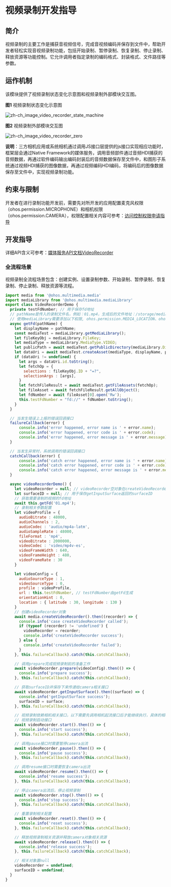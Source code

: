 # 视频录制开发指导

## 简介

视频录制的主要工作是捕获音视频信号，完成音视频编码并保存到文件中，帮助开发者轻松实现音视频录制功能，包括开始录制、暂停录制、恢复录制、停止录制、释放资源等功能控制。它允许调用者指定录制的编码格式、封装格式、文件路径等参数。

## 运作机制

该模块提供了视频录制状态变化示意图和视频录制外部模块交互图。

**图1** 视频录制状态变化示意图

![zh-ch_image_video_recorder_state_machine](figures/zh-ch_image_video_recorder_state_machine.png)

**图2** 视频录制外部模块交互图

![zh-ch_image_video_recorder_zero](figures/zh-ch_image_video_recorder_zero.png)

**说明**：三方相机应用或系统相机通过调用JS接口层提供的js接口实现相应功能时，框架层会通过Native Framework的媒体服务，调用音频部件通过音频HDI捕获的音频数据，再通过软件编码输出编码封装后的音频数据保存至文件中，和图形子系统通过视频HDI捕获的图像数据，再通过视频编码HDI编码，将编码后的图像数据保存至文件中，实现视频录制功能。

## 约束与限制

开发者在进行录制功能开发前，需要先对所开发的应用配置麦克风权限（ohos.permission.MICROPHONE）和相机权限（ohos.permission.CAMERA），权限配置相关内容可参考：[访问控制权限申请指导](../security/accesstoken-guidelines.md)

## 开发指导

详细API含义可参考：[媒体服务API文档VideoRecorder](../reference/apis/js-apis-media.md#videorecorder9)

### 全流程场景

视频录制全流程场景包含：创建实例、设置录制参数、开始录制、暂停录制、恢复录制、停止录制、释放资源等流程。

```js
import media from '@ohos.multimedia.media'
import mediaLibrary from '@ohos.multimedia.mediaLibrary'
export class VideoRecorderDemo {
  private testFdNumber; // 用于保存fd地址
  // pathName是传入的录制文件名，例如：01.mp4，生成后的文件地址：/storage/media/100/local/files/Video/01.mp4
  // 使用mediaLibrary需要添加以下权限, ohos.permission.MEDIA_LOCATION、ohos.permission.WRITE_MEDIA、ohos.permission.READ_MEDIA
  async getFd(pathName) {
    let displayName = pathName;
    const mediaTest = mediaLibrary.getMediaLibrary();
    let fileKeyObj = mediaLibrary.FileKey;
    let mediaType = mediaLibrary.MediaType.VIDEO;
    let publicPath = await mediaTest.getPublicDirectory(mediaLibrary.DirectoryType.DIR_VIDEO);
    let dataUri = await mediaTest.createAsset(mediaType, displayName, publicPath);
    if (dataUri != undefined) {
      let args = dataUri.id.toString();
      let fetchOp = {
        selections : fileKeyObj.ID + "=?",
        selectionArgs : [args],
      }
      let fetchFileResult = await mediaTest.getFileAssets(fetchOp);
      let fileAsset = await fetchFileResult.getAllObject();
      let fdNumber = await fileAsset[0].open('Rw');
      this.testFdNumber = "fd://" + fdNumber.toString();
    }
  }

  // 当发生错误上上报的错误回调接口
  failureCallback(error) {
      console.info('error happened, error name is ' + error.name);
      console.info('error happened, error code is ' + error.code);
      console.info('error happened, error message is ' + error.message);
  }

  // 当发生异常时，系统调用的错误回调接口
  catchCallback(error) {
      console.info('catch error happened, error name is ' + error.name);
      console.info('catch error happened, error code is ' + error.code);
      console.info('catch error happened, error message is ' + error.message);
  }

  async videoRecorderDemo() {
    let videoRecorder = null; // videoRecorder空对象在createVideoRecorder成功后赋值
    let surfaceID = null; // 用于保存getInputSurface返回的surfaceID
    // 获取需要录制的视频的fd地址
    await this.getFd('01.mp4');
    // 录制相关参数配置
    let videoProfile = {
      audioBitrate : 48000,
      audioChannels : 2,
      audioCodec : 'audio/mp4a-latm',
      audioSampleRate : 48000,
      fileFormat : 'mp4',
      videoBitrate : 2000000,
      videoCodec : 'video/mp4v-es',
      videoFrameWidth : 640,
      videoFrameHeight : 480,
      videoFrameRate : 30
    }

    let videoConfig = {
      audioSourceType : 1,
      videoSourceType : 0,
      profile : videoProfile,
      url : this.testFdNumber, // testFdNumber由getFd生成
      orientationHint : 0,
      location : { latitude : 30, longitude : 130 }
    }
    // 创建videoRecorder对象
    await media.createVideoRecorder().then((recorder) => {
      console.info('case createVideoRecorder called');
      if (typeof (recorder) != 'undefined') {
        videoRecorder = recorder;
        console.info('createVideoRecorder success');
      } else {
        console.info('createVideoRecorder failed');
      }
    }, this.failureCallback).catch(this.catchCallback);

    // 调用prepare完成视频录制前的准备工作
    await videoRecorder.prepare(videoConfig).then(() => {
      console.info('prepare success');
    }, this.failureCallback).catch(this.catchCallback);

    // 获取surfaceID并保存下来传递给camera相关接口
    await videoRecorder.getInputSurface().then((surface) => {
      console.info('getInputSurface success');
      surfaceID = surface;
    }, this.failureCallback).catch(this.catchCallback);

    // 视频录制依赖相机相关接口，以下需要先调用相机起流接口后才能继续执行，具体的相机接口调用请参考sample用例
    // 视频录制启动接口
    await videoRecorder.start().then(() => {
      console.info('start success');
    }, this.failureCallback).catch(this.catchCallback);

    // 调用pause接口时需要暂停camera出流
    await videoRecorder.pause().then(() => {
      console.info('pause success');
    }, this.failureCallback).catch(this.catchCallback);

    // 调用resume接口时需要恢复camera出流
    await videoRecorder.resume().then(() => {
      console.info('resume success');
    }, this.failureCallback).catch(this.catchCallback);

    // 停止camera出流后，停止视频录制
    await videoRecorder.stop().then(() => {
      console.info('stop success');
    }, this.failureCallback).catch(this.catchCallback);

    // 重置录制相关配置
    await videoRecorder.reset().then(() => {
      console.info('reset success');
    }, this.failureCallback).catch(this.catchCallback);

    // 释放视频录制相关资源并释放camera对象相关资源
    await videoRecorder.release().then(() => {
      console.info('release success');
    }, this.failureCallback).catch(this.catchCallback);

    // 相关对象置null
    videoRecorder = undefined;
    surfaceID = undefined;
  }
}
```